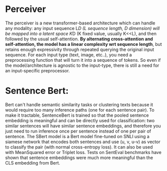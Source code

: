 # Perceiver

The perceiver is a new transformer-based architecture which can handle any modality: 
any input sequence L*D (L sequence length, D dimension) will be mapped into a latent space K*D (K fixed value, usually K<<L), and then followed by the usual self-attention.
**By alternating cross-attention and self-attention, the model has a linear complexity wrt sequence length**, but retains enough expressivity through repeated querying
the original input sequence.
For each input type (text, image, etc..), you need a preprocessing function that will turn it into a sequence of tokens. So even if the model/architecture is 
agnostic to the input-type, there is still a need for an input-specific preprocessor.

# Sentence Bert:

Bert can't handle semantic similarity tasks or clustering texts because it would require too many inference paths (one for each sentence pair). To make it tractable, SentenceBert is trained so that the pooled sentence embedding is meaningful and can be directly used for classification: two similar sentences will have similar sentence embeddings, and therefore you just need to run inference once per sentence instead of one per pair of sentence. The SBert model is a Bert model fine-tuned on SNLI using a siamese network that encodes both sentences and use (u, v, u-v) as vector to classify the pair (with normal cross-entropy loss). It can also be used with MeanSquared error or Triplet loss. Tests on SentEval benchmarks have shown that sentence embeddings were much more meaningful than the CLS embedding from Bert.
